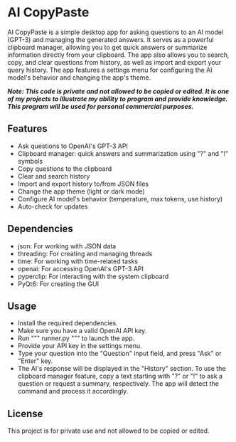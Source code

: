 # AI CopyPaste
AI CopyPaste is a simple desktop app for asking questions to an AI model (GPT-3) and managing the generated answers. It serves as a powerful clipboard manager, allowing you to get quick answers or summarize information directly from your clipboard. The app also allows you to search, copy, and clear questions from history, as well as import and export your query history. The app features a settings menu for configuring the AI model's behavior and changing the app's theme.

***Note: This code is private and not allowed to be copied or edited. It is one of my projects to illustrate my ability to program and provide knowledge. This program will be used for personal commercial purposes.***

## Features
- Ask questions to OpenAI's GPT-3 API
- Clipboard manager: quick answers and summarization using "?" and "!" symbols
- Copy questions to the clipboard
- Clear and search history
- Import and export history to/from JSON files
- Change the app theme (light or dark mode)
- Configure AI model's behavior (temperature, max tokens, use history)
- Auto-check for updates
## Dependencies
- json: For working with JSON data
- threading: For creating and managing threads
- time: For working with time-related tasks
- openai: For accessing OpenAI's GPT-3 API
- pyperclip: For interacting with the system clipboard
- PyQt6: For creating the GUI
## Usage
- Install the required dependencies.
- Make sure you have a valid OpenAI API key.
- Run 
"""
runner.py
"""
to launch the app.
- Provide your API key in the settings menu.
- Type your question into the "Question" input field, and press "Ask" or "Enter" key.
- The AI's response will be displayed in the "History" section.
To use the clipboard manager feature, copy a text starting with "?" or "!" to ask a question or request a summary, respectively. The app will detect the command and process it accordingly.

## License
This project is for private use and not allowed to be copied or edited.
